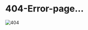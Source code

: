 # 404-Error-page...
![404](https://user-images.githubusercontent.com/94046237/178717318-b8dc8907-458d-4c2e-9872-98d538f78eb7.PNG)
